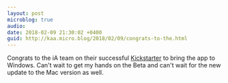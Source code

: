 ```yaml
---
layout: post
microblog: true
audio: 
date: 2018-02-09 21:30:02 +0400
guid: http://kaa.micro.blog/2018/02/09/congrats-to-the.html
---
```

Congrats to the iA team on their successful [Kickstarter](https://www.kickstarter.com/projects/reichenstein/a-focused-writing-app-for-windows) to bring the app to Windows. Can't wait to get my hands on the Beta and can't wait for the new update to the Mac version as well. 
